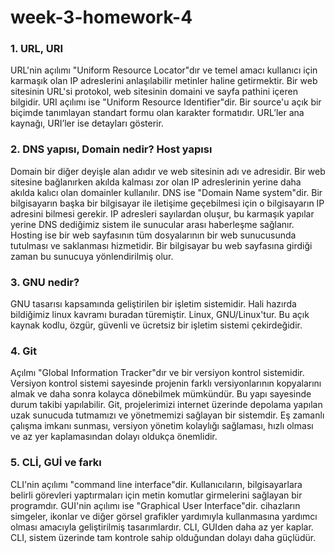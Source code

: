 # week-3-homework-4
### 1. URL, URI
URL'nin açılımı "Uniform Resource Locator"dır ve temel amacı kullanıcı için karmaşık olan IP adreslerini anlaşılabilir 
metinler haline getirmektir. Bir web sitesinin URL'si protokol, web sitesinin domaini ve sayfa pathini içeren bilgidir.
URI açılımı ise "Uniform Resource Identifier"dir. Bir source'u açık bir biçimde tanımlayan standart formu olan karakter 
formatıdır. URL’ler ana kaynağı, URI’ler ise detayları gösterir.
### 2. DNS yapısı, Domain nedir? Host yapısı
Domain bir diğer deyişle alan adıdır ve web sitesinin adı ve adresidir. Bir web sitesine bağlanırken akılda kalması zor 
olan IP adreslerinin yerine daha akılda kalıcı olan domainler kullanılır.
DNS ise "Domain Name system"dir. Bir bilgisayarın başka bir bilgisayar ile iletişime geçebilmesi için o bilgisayarın IP
adresini bilmesi gerekir. IP adresleri sayılardan oluşur, bu karmaşık yapılar yerine DNS dediğimiz sistem ile sunucular 
arası haberleşme sağlanır. 
Hosting ise bir web sayfasının tüm dosyalarının bir web sunucusunda tutulması ve saklanması hizmetidir. Bir bilgisayar
bu web sayfasına girdiği zaman bu sunucuya yönlendirilmiş olur.
### 3. GNU nedir?
GNU tasarısı kapsamında geliştirilen bir işletim sistemidir. Hali hazırda bildiğimiz linux kavramı buradan türemiştir. 
Linux, GNU/Linux'tur. Bu açık kaynak kodlu, özgür, güvenli ve ücretsiz bir işletim sistemi çekirdeğidir.
### 4. Git
Açılmı "Global Information Tracker"dır ve bir versiyon kontrol sistemidir. Versiyon kontrol sistemi sayesinde projenin
farklı versiyonlarının kopyalarını almak ve daha sonra kolayca dönebilmek mümkündür. Bu yapı sayesinde durum takibi 
yapılabilir. Git, projelerimizi internet üzerinde depolama yapılan uzak sunucuda tutmamızı ve yönetmemizi sağlayan bir 
sistemdir. Eş zamanlı çalışma imkanı sunması, versiyon yönetim kolaylığı sağlaması, hızlı olması ve az yer kaplamasından
dolayı oldukça önemlidir.
### 5. CLİ, GUİ ve farkı
CLI'nin açılımı "command line interface"dir. Kullanıcıların, bilgisayarlara belirli görevleri yaptırmaları için metin 
komutlar girmelerini sağlayan bir programdır.
GUI'nin açılımı ise "Graphical User Interface"dir. cihazların simgeler, ikonlar ve diğer görsel grafikler yardımıyla 
kullanmasına yardımcı olması amacıyla geliştirilmiş tasarımlardır. 
CLI, GUIden daha az yer kaplar. 
CLI, sistem üzerinde tam kontrole sahip olduğundan dolayı daha güçlüdür. 

